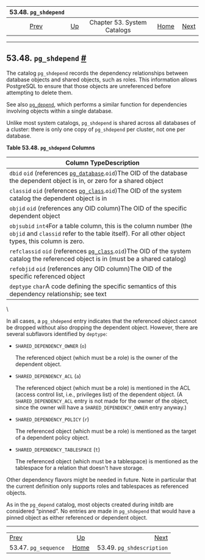 <!--?xml version="1.0" encoding="UTF-8" standalone="no"?-->

|                  53.48. `pg_shdepend`                  |                                                   |                             |                                                       |                                                                  |
| :----------------------------------------------------: | :------------------------------------------------ | :-------------------------: | ----------------------------------------------------: | ---------------------------------------------------------------: |
| [Prev](catalog-pg-sequence.html "53.47. pg_sequence")  | [Up](catalogs.html "Chapter 53. System Catalogs") | Chapter 53. System Catalogs | [Home](index.html "PostgreSQL 17devel Documentation") |  [Next](catalog-pg-shdescription.html "53.49. pg_shdescription") |

***

## 53.48. `pg_shdepend` [#](#CATALOG-PG-SHDEPEND)



The catalog `pg_shdepend` records the dependency relationships between database objects and shared objects, such as roles. This information allows PostgreSQL to ensure that those objects are unreferenced before attempting to delete them.

See also [`pg_depend`](catalog-pg-depend.html "53.18. pg_depend"), which performs a similar function for dependencies involving objects within a single database.

Unlike most system catalogs, `pg_shdepend` is shared across all databases of a cluster: there is only one copy of `pg_shdepend` per cluster, not one per database.

**Table 53.48. `pg_shdepend` Columns**

| Column TypeDescription                                                                                                                                                          |
| ------------------------------------------------------------------------------------------------------------------------------------------------------------------------------- |
| `dbid` `oid` (references [`pg_database`](catalog-pg-database.html "53.15. pg_database").`oid`)The OID of the database the dependent object is in, or zero for a shared object   |
| `classid` `oid` (references [`pg_class`](catalog-pg-class.html "53.11. pg_class").`oid`)The OID of the system catalog the dependent object is in                                |
| `objid` `oid` (references any OID column)The OID of the specific dependent object                                                                                               |
| `objsubid` `int4`For a table column, this is the column number (the `objid` and `classid` refer to the table itself). For all other object types, this column is zero.          |
| `refclassid` `oid` (references [`pg_class`](catalog-pg-class.html "53.11. pg_class").`oid`)The OID of the system catalog the referenced object is in (must be a shared catalog) |
| `refobjid` `oid` (references any OID column)The OID of the specific referenced object                                                                                           |
| `deptype` `char`A code defining the specific semantics of this dependency relationship; see text                                                                                |

\


In all cases, a `pg_shdepend` entry indicates that the referenced object cannot be dropped without also dropping the dependent object. However, there are several subflavors identified by `deptype`:

*   `SHARED_DEPENDENCY_OWNER` (`o`)

    The referenced object (which must be a role) is the owner of the dependent object.

*   `SHARED_DEPENDENCY_ACL` (`a`)

    The referenced object (which must be a role) is mentioned in the ACL (access control list, i.e., privileges list) of the dependent object. (A `SHARED_DEPENDENCY_ACL` entry is not made for the owner of the object, since the owner will have a `SHARED_DEPENDENCY_OWNER` entry anyway.)

*   `SHARED_DEPENDENCY_POLICY` (`r`)

    The referenced object (which must be a role) is mentioned as the target of a dependent policy object.

*   `SHARED_DEPENDENCY_TABLESPACE` (`t`)

    The referenced object (which must be a tablespace) is mentioned as the tablespace for a relation that doesn't have storage.

Other dependency flavors might be needed in future. Note in particular that the current definition only supports roles and tablespaces as referenced objects.

As in the `pg_depend` catalog, most objects created during initdb are considered “pinned”. No entries are made in `pg_shdepend` that would have a pinned object as either referenced or dependent object.

***

|                                                        |                                                       |                                                                  |
| :----------------------------------------------------- | :---------------------------------------------------: | ---------------------------------------------------------------: |
| [Prev](catalog-pg-sequence.html "53.47. pg_sequence")  |   [Up](catalogs.html "Chapter 53. System Catalogs")   |  [Next](catalog-pg-shdescription.html "53.49. pg_shdescription") |
| 53.47. `pg_sequence`                                   | [Home](index.html "PostgreSQL 17devel Documentation") |                                        53.49. `pg_shdescription` |
